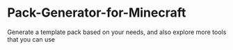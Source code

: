 # Pack-Generator-for-Minecraft
Generate a template pack based on your needs, and also explore more tools that you can use
